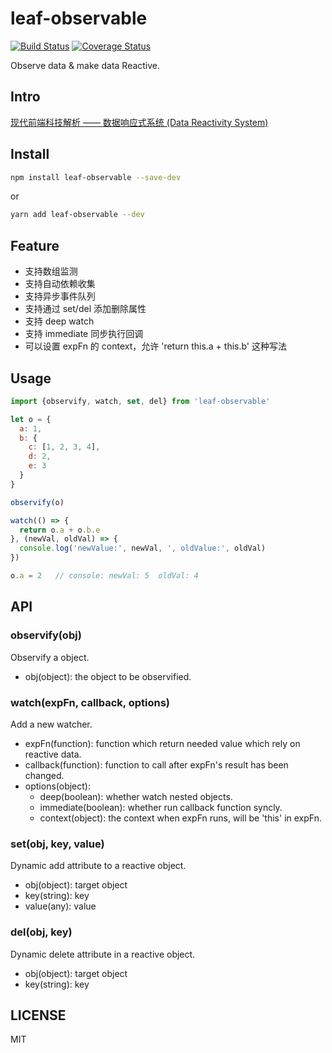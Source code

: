# leaf-observable

[![Build Status](https://travis-ci.org/jin5354/leaf-observable.svg?branch=master)](https://travis-ci.org/jin5354/leaf-observable)
[![Coverage Status](https://coveralls.io/repos/github/jin5354/leaf-observable/badge.svg?branch=master)](https://coveralls.io/github/jin5354/leaf-observable?branch=master)

Observe data & make data Reactive.

## Intro

[现代前端科技解析 —— 数据响应式系统 (Data Reactivity System)](https://www.404forest.com/2017/06/28/modern-web-development-tech-analysis-data-reactivity-system/)

## Install

```bash
npm install leaf-observable --save-dev
```
or
```bash
yarn add leaf-observable --dev
```

## Feature

- 支持数组监测
- 支持自动依赖收集
- 支持异步事件队列
- 支持通过 set/del 添加删除属性
- 支持 deep watch
- 支持 immediate 同步执行回调
- 可以设置 expFn 的 context，允许 'return this.a + this.b' 这种写法

## Usage

```javascript
import {observify, watch, set, del} from 'leaf-observable'

let o = {
  a: 1,
  b: {
    c: [1, 2, 3, 4],
    d: 2,
    e: 3
  }
}

observify(o)

watch(() => {
  return o.a + o.b.e
}, (newVal, oldVal) => {
  console.log('newValue:', newVal, ', oldValue:', oldVal)
})

o.a = 2   // console: newVal: 5  oldVal: 4

```

## API

### observify(obj)

Observify a object.

- obj(object): the object to be observified.

### watch(expFn, callback, options)

Add a new watcher.

- expFn(function): function which return needed value which rely on reactive data.
- callback(function): function to call after expFn's result has been changed.
- options(object):
  - deep(boolean): whether watch nested objects.
  - immediate(boolean): whether run callback function syncly.
  - context(object): the context when expFn runs, will be 'this' in expFn.

### set(obj, key, value)

Dynamic add attribute to a reactive object.

- obj(object): target object
- key(string): key
- value(any): value

### del(obj, key)

Dynamic delete attribute in a reactive object.

- obj(object): target object
- key(string): key

## LICENSE

MIT
